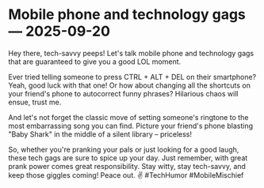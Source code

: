 # Mobile phone and technology gags — 2025-09-20

Hey there, tech-savvy peeps! Let's talk mobile phone and technology gags that are guaranteed to give you a good LOL moment. 

Ever tried telling someone to press CTRL + ALT + DEL on their smartphone? Yeah, good luck with that one! Or how about changing all the shortcuts on your friend's phone to autocorrect funny phrases? Hilarious chaos will ensue, trust me.

And let's not forget the classic move of setting someone's ringtone to the most embarrassing song you can find. Picture your friend's phone blasting "Baby Shark" in the middle of a silent library – priceless!

So, whether you're pranking your pals or just looking for a good laugh, these tech gags are sure to spice up your day. Just remember, with great prank power comes great responsibility. Stay witty, stay tech-savvy, and keep those giggles coming! Peace out. ✌️ #TechHumor #MobileMischief